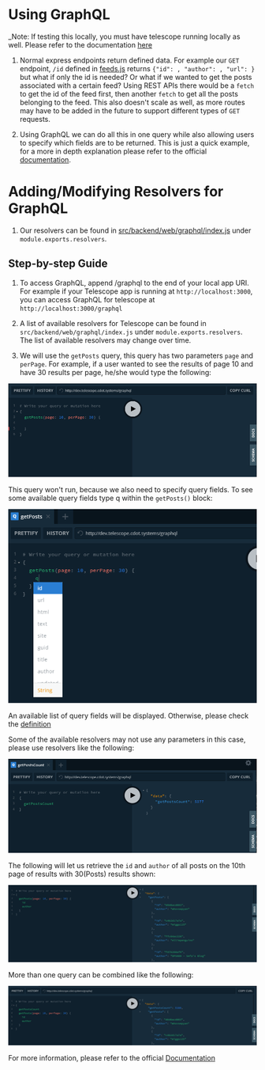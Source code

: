 # Using GraphQL

\_Note: If testing this locally, you must have telescope running locally as well. Please refer to the documentation [here](./environment-setup.md)

1. Normal express endpoints return defined data. For example our `GET` endpoint, `/id` defined in [feeds.js](../src/backend/web/routes/feeds.js) returns `{"id": , "author": , "url": }` but what if only the id is needed? Or what if we wanted to get the posts associated with a certain feed? Using REST APIs there would be a `fetch` to get the id of the feed first, then another `fetch` to get all the posts belonging to the feed. This also doesn't scale as well, as more routes may have to be added in the future to support different types of `GET` requests.

1. Using GraphQL we can do all this in one query while also allowing users to specify which fields are to be returned. This is just a quick example, for a more in depth explanation please refer to the official [documentation](https://www.howtographql.com/basics/1-graphql-is-the-better-rest/).

# Adding/Modifying Resolvers for GraphQL

1. Our resolvers can be found in [src/backend/web/graphql/index.js](../src/backend/web/graphql/index.js) under `module.exports.resolvers`.

## Step-by-step Guide

1. To access GraphQL, append /graphql to the end of your local app URI. For example if your Telescope app is running at `http://localhost:3000`, you can access GraphQL for telescope at `http://localhost:3000/graphql`

2. A list of available resolvers for Telescope can be found in `src/backend/web/graphql/index.js` under `module.exports.resolvers`. The list of available resolvers may change over time.

3. We will use the `getPosts` query, this query has two parameters `page` and `perPage`. For example, if a user wanted to see the results of page 10 and have 30 results per page, he/she would type the following:

![](./images/graphqlNoFields.PNG)

This query won't run, because we also need to specify query fields. To see some available query fields type q within the `getPosts()` block:

![](./images/graphqlFields.PNG)

An available list of query fields will be displayed. Otherwise, please check the [definition](https://github.com/Seneca-CDOT/telescope/blob/08c55d4d694cf7b8a2c37b7945606c792976191d/src/backend/web/graphql/index.js#L15)

Some of the available resolvers may not use any parameters in this case, please use resolvers like the following:

![](./images/graphqlGetPostsCount.PNG)

The following will let us retrieve the `id` and `author` of all posts on the 10th page of results with 30(Posts) results shown:

![](./images/graphqlGetPosts.PNG)

More than one query can be combined like the following:

![](./images/graphqlMultipleQueries.PNG)

For more information, please refer to the official [Documentation](https://graphql.org/learn/queries/)
